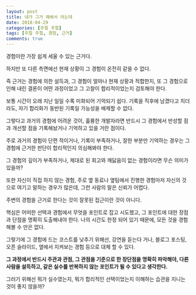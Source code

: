 ```yaml
---
layout: post
title: 내가 그거 해봐서 아는데
date: 2018-04-29
categories: [주절 주절]
tags: [주절 주절, 경험, 근거]
comments: true
---
```


경험이란 가장 쉽게 세울 수 있는 근거다.

하지만 또 다른 측면에선 현재 상황이 그 경험이 온전히 같을 수 없다.

즉 근거는 경험에 의한 설득과, 그 경험이 얼마나 현재 상황과 적합한지, 또 그 경험으로 인해 내린 결론이 어떤 과정이었고 그 고찰이 합리적이었는지 검토해야 한다.

보통 시간이 오래 지난 일일 수록 미화되어 기억되기 쉽다.
기록을 직후에 남겼다고 치더라도, 자기 합리화가 동반된 기록일 가능성을 배제할 수 없다.

그렇다고 과거의 경험에 어려운 것이, 훌륭한 개발자라면 반드시 그 경험에서 반성할 점과 개선할 점을 기록해놨거나 기억하고 있을 거란 점이다.

주로 과거의 경험이 단편 적이거나, 기록이 부족하거나, 잘한 부분만 기억하는 경우는 그 경험에 근거한 판단이 합리적인지 의심해봐야 한다.

그 경험의 깊이가 부족하거나, 제대로 된 회고와 깨닳음이 없는 경험이라면 무슨 의미가 있을까?

또한 자신이 직접 하지 않는 경험, 주로 옆 동료나 옆팀에서 진행한 경험마저 자신의 것으로 여기고 말하는 경우가 많은데, 그런 사람의 말은 신뢰가 어렵다.

주변의 경험을 근거로 한다는 것이 잘못된 접근이란 것이 아니다. 

핵심은 어떠한 선택과 경험에서 무엇을 포인트로 잡고 시도했고, 그 포인트에 대한 장점과 단점을 명확히 도출해내야 한다. 나의 시간도 한정 되어 있기 때문에, 모든 것을 경험해볼 수 만은 없다.

그렇기에 그 경험에 드는 코스트를 낮추기 위해선, 강연을 듣는다 거나, 블로그 포스팅, 오픈 슬라이드, 옆에서 지켜보는 경험 등으로 대체 할 수 있다.

**그 과정에서 반드시 주관과 관점, 그 관점을 기준으로 한 장단점을 명확히 파악해야, 다른 사람을 설득하고, 같은 실수를 반복하지 않는 포인트가 될 수 있다고 생각한다.**

그러기 위해선 뭐가 실수였는지, 뭐가 합리적인 선택이었는지 이해하는 습관을 지니는 것이 좋지 않을까?
